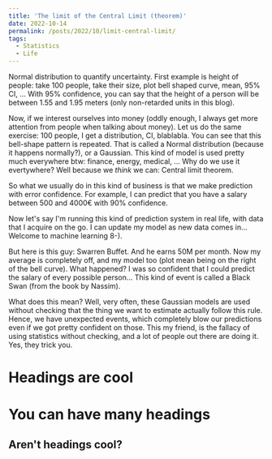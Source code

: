 ```yaml
---
title: 'The limit of the Central Limit (theorem)'
date: 2022-10-14
permalink: /posts/2022/10/limit-central-limit/
tags:
  - Statistics
  - Life
---
```


Normal distribution to quantify uncertainty.
First example is height of people: take 100 people, take their size, plot bell shaped curve, mean, 95% CI, ...
With 95% confidence, you can say that the height of a person will be between 1.55 and 1.95 meters (only non-retarded units in this blog).

Now, if we interest ourselves into money (oddly enough, I always get more attention from people when talking about money). Let us do the same exercise: 100 people, I get a distribution, CI, blablabla. You can see that this bell-shape pattern is repeated. That is called a Normal distribution (because it happens normally?), or a Gaussian. This kind of model is used pretty much everywhere btw: finance, energy, medical, ... Why do we use it evertywhere? Well because we *think* we can: Central limit theorem.

So what we usually do in this kind of business is that we make prediction with error confidence. For example, I can predict that you have a salary between 500 and 4000€ with 90% confidence. 

Now let's say I'm running this kind of prediction system in real life, with data that I acquire on the go. I can update my model as new data comes in... Welcome to machine learning 8-). 

But here is this guy: Swarren Buffet. And he earns 50M per month. Now my average is completely off, and my model too (plot mean being on the right of the bell curve). What happened? I was so confident that I could predict the salary of every possible person... This kind of event is called a Black Swan (from the book by Nassim). 

What does this mean? 
Well, very often, these Gaussian models are used without checking that the thing we want to estimate actually follow this rule. Hence, we have unexpected events, which completely blow our predictions even if we got pretty confident on those. This my friend, is the fallacy of using statistics without checking, and a lot of people out there are doing it. Yes, they trick you. 

Headings are cool
======

You can have many headings
======

Aren't headings cool?
------
